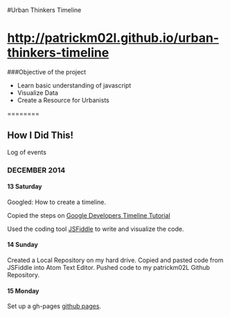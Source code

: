 #Urban Thinkers Timeline

http://patrickm02l.github.io/urban-thinkers-timeline
=======================

###Objective of the project

* Learn basic understanding of javascript
* Visualize Data
* Create a Resource for Urbanists

========

## How I Did This!
Log of events

### DECEMBER 2014
#### 13 Saturday

Googled: How to create a timeline. 

Copied the steps on [Google Developers Timeline Tutorial](https://developers.google.com/chart/interactive/docs/gallery/timeline)

Used the coding tool [JSFiddle](http://jsfiddle.net/patrickm02L/bv8w7mva/24/) to write and visualize the code.

#### 14 Sunday

Created a Local Repository on my hard drive. Copied and pasted code from JSFiddle into Atom Text Editor. Pushed code to my patrickm02L Github Repository. 

#### 15 Monday

Set up a gh-pages [github pages](https://pages.github.com/).
